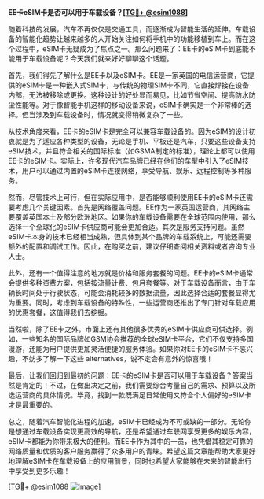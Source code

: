 **EE卡eSIM卡是否可以用于车载设备？[[TG💪+ @esim1088](https://t.me/s/esim1088)]**

随着科技的发展，汽车不再仅仅是交通工具，而逐渐成为智能生活的延伸。车载设备的智能化趋势让越来越多的人开始关注如何将手机中的功能移植到车上。而在这个过程中，eSIM卡无疑成为了焦点之一。那么问题来了：EE卡的eSIM卡到底能不能用于车载设备呢？今天我们就来好好聊聊这个话题。

首先，我们得先了解什么是EE卡以及eSIM卡。EE是一家英国的电信运营商，它提供的eSIM卡是一种嵌入式SIM卡，与传统的物理SIM卡不同，它直接焊接在设备内部，无法被移除或更换。这种设计的好处显而易见，比如节省空间、提高防水防尘性能等。对于像智能手机这样的移动设备来说，eSIM卡确实是一个非常棒的选择。但当涉及到车载设备时，情况就变得稍微复杂了一些。

从技术角度来看，EE卡的eSIM卡是完全可以兼容车载设备的。因为eSIM的设计初衷就是为了适应各种类型的设备，无论是手机、平板还是汽车，只要这些设备支持eSIM技术，并且符合相关的国际标准（如GSMA制定的标准），理论上都可以使用EE卡的eSIM卡。实际上，许多现代汽车品牌已经在他们的车型中引入了eSIM技术，用户可以通过内置的eSIM卡连接网络，享受导航、娱乐、远程控制等多种服务。

然而，尽管技术上可行，但在实际应用中，是否能够顺利使用EE卡的eSIM卡还需要考虑几个关键因素。首先是网络覆盖问题。EE作为一家英国运营商，其网络主要覆盖英国本土及部分欧洲地区。如果你的车载设备需要在全球范围内使用，那么选择一个全球化的eSIM卡供应商可能会更加合适。其次是服务支持问题。虽然eSIM卡本身的技术已经相当成熟，但具体到某个品牌的车载系统上，可能还需要额外的配置和调试工作。因此，在购买之前，建议仔细查阅相关资料或者咨询专业人士。

此外，还有一个值得注意的地方就是价格和服务套餐的问题。EE卡的eSIM卡通常会提供多种资费方案，包括按流量计费、包月套餐等。对于车载设备而言，由于车辆长时间处于行驶状态，可能会消耗较多的数据流量，因此选择合适的套餐显得尤为重要。同时，考虑到车载设备的特殊性，一些运营商还推出了专门针对车载应用的优惠套餐，这值得我们去挖掘。

当然啦，除了EE卡之外，市面上还有其他很多优秀的eSIM卡供应商可供选择。例如，一些知名的国际品牌如GSM协会推荐的全球eSIM卡平台，它们不仅支持多国漫游，还能为用户提供更加灵活便捷的服务体验。如果你对EE卡的eSIM卡不感兴趣，不妨多了解一下这些 alternatives，说不定会有意外的惊喜哦！

最后，让我们回归到最初的问题：EE卡的eSIM卡是否可以用于车载设备？答案当然是肯定的！不过，在做出决定之前，我们需要综合考量自己的需求、预算以及所选运营商的具体情况。毕竟，找到一款既满足日常使用又符合个人偏好的eSIM卡才是最重要的。

总之，随着汽车智能化进程的加速，eSIM卡已经成为不可或缺的一部分。无论你是想通过车载设备实现更高效的导航，还是希望通过车联网享受更多的娱乐内容，eSIM卡都能为你带来极大的便利。而EE卡作为其中的一员，也凭借其稳定可靠的网络质量和优质的客户服务赢得了众多用户的青睐。希望这篇文章能帮助大家更好地理解eSIM卡在车载设备上的应用前景，同时也希望大家能够在未来的智能出行中享受到更多乐趣！

[[TG💪+ @esim1088](https://t.me/s/esim1088) ![Image](https://i.postimg.cc/4NQfJmqS/Snipaste-2025-05-13-00-14-12.png)]